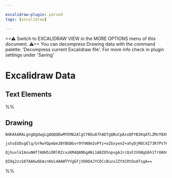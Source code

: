 ```yaml
---

excalidraw-plugin: parsed
tags: [excalidraw]

---
```

==⚠  Switch to EXCALIDRAW VIEW in the MORE OPTIONS menu of this document. ⚠== You can decompress Drawing data with the command palette: 'Decompress current Excalidraw file'. For more info check in plugin settings under 'Saving'


# Excalidraw Data
## Text Elements
%%
## Drawing
```compressed-json
N4KAkARALgngDgUwgLgAQQQDwMYEMA2AlgCYBOuA7hADTgQBuCpAzoQPYB2KqATLZMzYBXUtiRoIACyhQ4zZAHoFAc0JRJQgEYA6bGwC2CgF7N6hbEcK4OCtptbErHALRY8RMpWdx8Q1TdIEfARcZgRmBShcZQUebQBmbQAGGjoghH0EDihmbgBtAF1+CFw4OABlKKhxVFAwSHUMmogiZWlU+oZCBAoAIVxsAGtlUmEOYgBhNnw2Um4IAGIAMxXV

jshsEUDsgElq/UrRwYQpmbmJBYBGBGvr9YhN0m2oPYz+oZGxyenZ+ahyDjMOC4Z73R7PV76ABihHw+EqMGC80EHjBWyyL32hzYxwA6iR1Nw+OANujdlj/jiEAikRIUSQ0U8MZCAErCNoccK5NCXfikpnkjIAeWB2DUMG4lySST5DzJmIyUM4UChuH0sIlaAArLLwcz9krsuVCEYajwZSS5QKFfoACpYKAAQVaXAkwSWUEZEIpIKdTzYFEkIWI3A4

QjhuvlkIAouNHf7A8H5iDRlRZcxsKM4QANbgANi1ABZ05npvgAJrcQsF2VGNgGbh1Tr0AhCGqXEkAX0j1tZX05zG56FGQnG9xGJGNptD4fwson3zOjZJkF60xDFwmAE5t9v1pAWQhlOGQfMFtGACKXy8QLs957Y44iqDsQEziOWuCBMzCZgAcVIScTRqMMP06JZyEyQ9xiYQgOGUZd6kgLJcE0YIN1Qf42z5DYiDgbgsIQHCIA4NUakI4jhCgIhO

QI0g2zvS07AAKwQbAcnKUi4AAWTYYgEFjVD0O4JYCDCcBuzoJZYXCRtOxATsgA==
```
%%